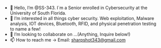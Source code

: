 - 👋 Hello, I’m @SS-343. I`m a Senior enrolled in Cybersecurity at the University of South Florida.
- 👀 I’m interested in all things cyber security. Web exploitation, Malware analysis, IOT devices, Bluetooth, RFID, and physical penetration testing to name a few!
- 💞️ I’m looking to collaborate on ...(Anything, Inquire below!)
- 📫 How to reach me -> Email: sharpshot343@gmail.com

<!---
grantstevens44/grantstevens44 is a ✨ special ✨ repository because its `README.md` (this file) appears on your GitHub profile.
You can click the Preview link to take a look at your changes.
--->
